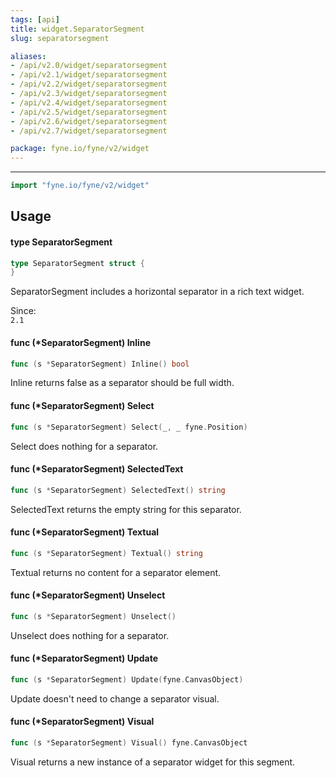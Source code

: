 ```yaml
---
tags: [api]
title: widget.SeparatorSegment
slug: separatorsegment

aliases:
- /api/v2.0/widget/separatorsegment
- /api/v2.1/widget/separatorsegment
- /api/v2.2/widget/separatorsegment
- /api/v2.3/widget/separatorsegment
- /api/v2.4/widget/separatorsegment
- /api/v2.5/widget/separatorsegment
- /api/v2.6/widget/separatorsegment
- /api/v2.7/widget/separatorsegment

package: fyne.io/fyne/v2/widget
---
```



---
```go
import "fyne.io/fyne/v2/widget"
```

## Usage

#### type SeparatorSegment

```go
type SeparatorSegment struct {
}
```

SeparatorSegment includes a horizontal separator in a rich text widget.


<div class="since">Since: <code>
2.1</code></div>

#### func (*SeparatorSegment) Inline

```go
func (s *SeparatorSegment) Inline() bool
```
Inline returns false as a separator should be full width.

#### func (*SeparatorSegment) Select

```go
func (s *SeparatorSegment) Select(_, _ fyne.Position)
```
Select does nothing for a separator.

#### func (*SeparatorSegment) SelectedText

```go
func (s *SeparatorSegment) SelectedText() string
```
SelectedText returns the empty string for this separator.

#### func (*SeparatorSegment) Textual

```go
func (s *SeparatorSegment) Textual() string
```
Textual returns no content for a separator element.

#### func (*SeparatorSegment) Unselect

```go
func (s *SeparatorSegment) Unselect()
```
Unselect does nothing for a separator.

#### func (*SeparatorSegment) Update

```go
func (s *SeparatorSegment) Update(fyne.CanvasObject)
```
Update doesn't need to change a separator visual.

#### func (*SeparatorSegment) Visual

```go
func (s *SeparatorSegment) Visual() fyne.CanvasObject
```
Visual returns a new instance of a separator widget for this segment.

